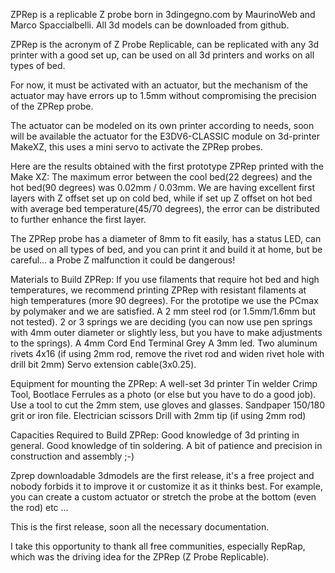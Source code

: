 ZPRep is a replicable Z probe born in 3dingegno.com by MaurinoWeb and Marco Spaccialbelli. All 3d models can be downloaded from github.

ZPRep is the acronym of Z Probe Replicable, can be replicated with any 3d printer with a good set up, can be used on all 3d printers and works on all types of bed.

For now, it must be activated with an actuator, but the mechanism of the actuator may have errors up to 1.5mm without compromising the precision of the ZPRep probe.

The actuator can be modeled on its own printer according to needs, soon will be available the actuator for the E3DV6-CLASSIC module on 3d-printer MakeXZ, this uses a mini servo to activate the ZPRep probes.

Here are the results obtained with the first prototype ZPRep printed with the Make XZ: 
The maximum error between the cool bed(22 degrees) and the hot bed(90 degrees) was 0.02mm / 0.03mm. We are having excellent first layers with Z offset set up on cold bed, while if set up Z offset on hot bed with average bed temperature(45/70 degrees), the error can be distributed to further enhance the first layer.

The ZPRep probe has a diameter of 8mm to fit easily, has a status LED, can be used on all types of bed, and you can print it and build it at home, but be careful... a Probe Z malfunction it could be dangerous!

Materials to Build ZPRep:
If you use filaments that require hot bed and high temperatures, we recommend printing ZPRep with resistant filaments at high temperatures (more 90 degrees). For the prototipe we use the PCmax by polymaker and we are satisfied.
A 2 mm steel rod (or 1.5mm/1.6mm but not tested). 2 or 3 springs we are deciding (you can now use pen springs with 4mm outer diameter or slightly less, but you have to make adjustments to the springs).
A 4mm Cord End Terminal Grey
A 3mm led.
Two aluminum rivets 4x16 (if using 2mm rod, remove the rivet rod and widen rivet hole with drill bit 2mm)
Servo extension cable(3x0.25).

Equipment for mounting the ZPRep:
A well-set 3d printer Tin welder Crimp Tool, Bootlace Ferrules as a photo (or else but you have to do a good job).
Use a tool to cut the 2mm stem, use gloves and glasses.
Sandpaper 150/180 grit or iron file.
Electrician scissors Drill with 2mm tip (if using 2mm rod)

Capacities Required to Build ZPRep:
Good knowledge of 3d printing in general.
Good knowledge of tin soldering.
A bit of patience and precision in construction and assembly ;-)

Zprep downloadable 3dmodels are the first release, it's a free project and nobody forbids it to improve it or customize it as it thinks best. For example, you can create a custom actuator or stretch the probe at the bottom (even the rod) etc ...

This is the first release, soon all the necessary documentation.

I take this opportunity to thank all free communities, especially RepRap, which was the driving idea for the ZPRep (Z Probe Replicable).
